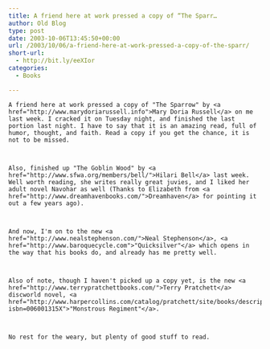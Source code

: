 ```yaml
---
title: A friend here at work pressed a copy of “The Sparr…
author: Old Blog
type: post
date: 2003-10-06T13:45:50+00:00
url: /2003/10/06/a-friend-here-at-work-pressed-a-copy-of-the-sparr/
short-url:
  - http://bit.ly/eeXIor
categories:
  - Books

---
```

<div class='microid-http+http:sha1:19a5459dfd6998b55c7ae8811223235a95c434a1'>
  
    A friend here at work pressed a copy of "The Sparrow" by <a href="http://www.marydoriarussell.info">Mary Doria Russell</a> on me last week. I cracked it on Tuesday night, and finished the last portion last night. I have to say that it is an amazing read, full of humor, thought, and faith. Read a copy if you get the chance, it is not to be missed.
  
  
  
    Also, finished up "The Goblin Wood" by <a href="http://www.sfwa.org/members/bell/">Hilari Bell</a> last week. Well worth reading, she writes really great juvies, and I liked her adult novel Navohar as well (Thanks to Elizabeth from <a href="http://www.dreamhavenbooks.com/">Dreamhaven</a> for pointing it out a few years ago).
  
  
  
    And now, I'm on to the new <a href="http://www.nealstephenson.com/">Neal Stephenson</a>, <a href="http://www.baroquecycle.com">"Quicksilver"</a> which opens in the way that his books do, and already has me pretty well.
  
  
  
    Also of note, though I haven't picked up a copy yet, is the new <a href="http://www.terrypratchettbooks.com/">Terry Pratchett</a> discworld novel, <a href="http://www.harpercollins.com/catalog/pratchett/site/books/description.asp?isbn=006001315X">"Monstrous Regiment"</a>.
  
  
  
    No rest for the weary, but plenty of good stuff to read.
  
